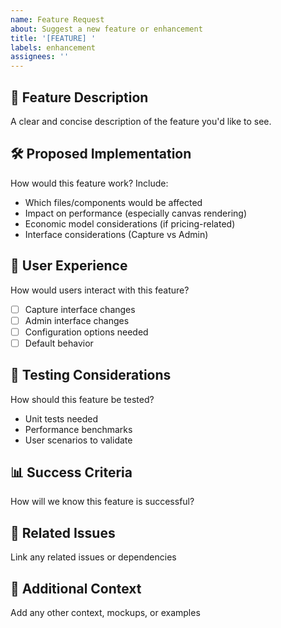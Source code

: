 ```yaml
---
name: Feature Request
about: Suggest a new feature or enhancement
title: '[FEATURE] '
labels: enhancement
assignees: ''
---
```


## 🎯 Feature Description
A clear and concise description of the feature you'd like to see.

## 🛠️ Proposed Implementation
How would this feature work? Include:
- Which files/components would be affected
- Impact on performance (especially canvas rendering)
- Economic model considerations (if pricing-related)
- Interface considerations (Capture vs Admin)

## 🎨 User Experience
How would users interact with this feature?
- [ ] Capture interface changes
- [ ] Admin interface changes  
- [ ] Configuration options needed
- [ ] Default behavior

## 🧪 Testing Considerations
How should this feature be tested?
- Unit tests needed
- Performance benchmarks
- User scenarios to validate

## 📊 Success Criteria
How will we know this feature is successful?

## 🔗 Related Issues
Link any related issues or dependencies

## 📝 Additional Context
Add any other context, mockups, or examples
